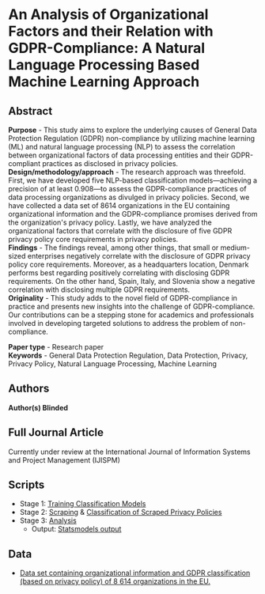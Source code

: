# An Analysis of Organizational Factors and their Relation with GDPR-Compliance: A Natural Language Processing Based Machine Learning Approach

## Abstract
**Purpose** - This study aims to explore the underlying causes of General Data Protection Regulation (GDPR) non-compliance by utilizing machine learning (ML) and natural language processing (NLP) to assess the correlation between organizational factors of data processing entities and their GDPR-compliant practices as disclosed in privacy policies.<br/>
**Design/methodology/approach** - The research approach was threefold. First, we have developed five NLP-based classification models—achieving a precision of at least 0.908—to assess the GDPR-compliance practices of data processing organizations as divulged in privacy policies. Second, we have collected a data set of 8614 organizations in the EU containing organizational information and the GDPR-compliance promises derived from the organization's privacy policy. Lastly, we have analyzed the organizational factors that correlate with the disclosure of five GDPR privacy policy core requirements in privacy policies.<br/>
**Findings** - The findings reveal, among other things, that small or medium-sized enterprises negatively correlate with the disclosure of GDPR privacy policy core requirements. Moreover, as a headquarters location, Denmark performs best regarding positively correlating with disclosing GDPR requirements. On the other hand, Spain, Italy, and Slovenia show a negative correlation with disclosing multiple GDPR requirements.<br/>
**Originality** - This study adds to the novel field of GDPR-compliance in practice and presents new insights into the challenge of GDPR-compliance. Our contributions can be a stepping stone for academics and professionals involved in developing targeted solutions to address the problem of non-compliance.<br/>

**Paper type** - Research paper <br/>
**Keywords** - General Data Protection Regulation, Data Protection, Privacy, Privacy Policy, Natural Language Processing, Machine Learning <br/>



## Authors
**Author(s) Blinded**<br/>

## Full Journal Article
Currently under review at the International Journal of Information Systems and Project Management (IJISPM)

## Scripts
- Stage 1: [Training Classification Models](https://github.com/Aberkane/GDPR-privacy-policies/blob/gh-pages/Stage%201%20-%20Classification%20and%20Calibration.ipynb)
- Stage 2: [Scraping](https://github.com/Aberkane/GDPR-privacy-policies/blob/gh-pages/Stage%202.1%20-%20Privacy%20Policy%20Scraper.ipynb) & [Classification of Scraped Privacy Policies](https://github.com/Aberkane/GDPR-privacy-policies/blob/gh-pages/Stage%202.2%20-%20Classification%20of%20Scraped%20Privacy%20Policies.ipynb)
- Stage 3: [Analysis](https://github.com/Aberkane/GDPR-privacy-policies/blob/gh-pages/Stage%203%20-%20Analysis.ipynb)
    - Output: [Statsmodels output](https://github.com/Aberkane/GDPR-privacy-policies/blob/gh-pages/Statsmodels%20output.txt)

## Data
- [Data set containing organizational information and GDPR classification (based on privacy policy) of 8 614 organizations in the EU.](https://raw.githubusercontent.com/Aberkane/GDPR-privacy-policies/gh-pages/8614.csv)


<!-- ## Welcome to GitHub Pages
[Link](url)

You can use the [editor on GitHub](https://github.com/Aberkane/GDPR-compliance/edit/gh-pages/index.md) to maintain and preview the content for your website in Markdown files.

Whenever you commit to this repository, GitHub Pages will run [Jekyll](https://jekyllrb.com/) to rebuild the pages in your site, from the content in your Markdown files.

### Markdown

Markdown is a lightweight and easy-to-use syntax for styling your writing. It includes conventions for

```markdown
Syntax highlighted code block

# Header 1
## Header 2
### Header 3

- Bulleted
- List

1. Numbered
2. List

**Bold** and _Italic_ and `Code` text

[Link](url) and ![Image](src)
```

For more details see [Basic writing and formatting syntax](https://docs.github.com/en/github/writing-on-github/getting-started-with-writing-and-formatting-on-github/basic-writing-and-formatting-syntax).

### Jekyll Themes

Your Pages site will use the layout and styles from the Jekyll theme you have selected in your [repository settings](https://github.com/Aberkane/GDPR-compliance/settings/pages). The name of this theme is saved in the Jekyll `_config.yml` configuration file.

### Support or Contact

Having trouble with Pages? Check out our [documentation](https://docs.github.com/categories/github-pages-basics/) or [contact support](https://support.github.com/contact) and we’ll help you sort it out.
 -->
